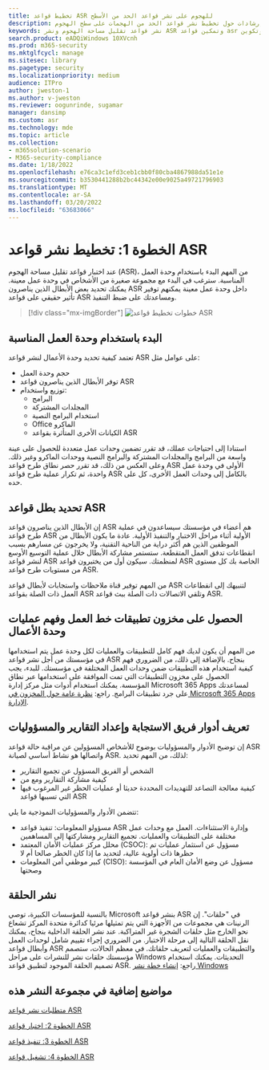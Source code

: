```yaml
---
title: تخطيط قواعد ASR للهجوم على نشر قواعد الحد من الأسطح
description: يوفر إرشادات حول تخطيط نشر قواعد الحد من الهجمات على سطح الهجوم (ASR).
keywords: نشر قواعد تقليل مساحة الهجوم ونشر ASR وتمكين قواعد asr وتكوين ASR ونظام منع اقتحام المضيف وقواعد الحماية وقواعد مكافحة استغلالها وقواعد مكافحة استغلالها واستغلالها وقواعد منع الإصابة و Microsoft Defender ل Endpoint وتكوين قواعد ASR
search.product: eADQiWindows 10XVcnh
ms.prod: m365-security
ms.mktglfcycl: manage
ms.sitesec: library
ms.pagetype: security
ms.localizationpriority: medium
audience: ITPro
author: jweston-1
ms.author: v-jweston
ms.reviewer: oogunrinde, sugamar
manager: dansimp
ms.custom: asr
ms.technology: mde
ms.topic: article
ms.collection:
- m365solution-scenario
- M365-security-compliance
ms.date: 1/18/2022
ms.openlocfilehash: e76ca3c1efd3ceb1cbb0f80cba4867988da51e1e
ms.sourcegitcommit: b3530441288b2bc44342e00e9025a49721796903
ms.translationtype: MT
ms.contentlocale: ar-SA
ms.lasthandoff: 03/20/2022
ms.locfileid: "63683066"
---
```

# <a name="step-1-plan-asr-rules-deployment"></a>الخطوة 1: تخطيط نشر قواعد ASR

عند اختبار قواعد تقليل مساحة الهجوم (ASR)، من المهم البدء باستخدام وحدة العمل المناسبة. سترغب في البدء مع مجموعة صغيرة من الأشخاص في وحدة عمل معينة. يمكنك تحديد بعض الأبطال الذين يناصرون ASR داخل وحدة عمل معينة يمكنهم توفير تأثير حقيقي على قواعد ASR ومساعدتك على ضبط التنفيذ.

> [!div class="mx-imgBorder"]
> ![خطوات تخطيط قواعد ASR](images/asr-rules-planning-steps.png)

## <a name="start-with-the-right-business-unit"></a>البدء باستخدام وحدة العمل المناسبة

تعتمد كيفية تحديد وحدة الأعمال لنشر قواعد ASR على عوامل مثل:

- حجم وحدة العمل
- توفر الأبطال الذين يناصرون قواعد ASR  
- توزيع واستخدام:
  - البرامج
  - المجلدات المشتركة
  - استخدام البرامج النصية
  - Office الماكرو
  - الكيانات الأخرى المتأثرة بقواعد ASR

استنادا إلى احتياجات عملك، قد تقرر تضمين وحدات عمل متعددة للحصول على عينة واسعة من البرامج والمجلدات المشتركة والبرامج النصية ووحدات الماكرو وغير ذلك. وعلى العكس من ذلك، قد تقرر حصر نطاق طرح قواعد ASR الأولى في وحدة عمل واحدة، ثم تكرار عملية طرح قواعد ASR بالكامل إلى وحدات العمل الأخرى، كل على حده.

## <a name="identify-asr--rules-champions"></a>تحديد بطل قواعد ASR

إن الأبطال الذين يناصرون قواعد ASR هم أعضاء في مؤسستك سيساعدون في عملية طرح قواعد ASR الأولية أثناء مراحل الاختبار والتنفيذ الأولية. عادة ما يكون الأبطال من الموظفين الذين هم أكثر دراية من الناحية التقنية، ولا يخرجون عن مسارهم بسبب انقطاعات تدفق العمل المتقطعة. ستستمر مشاركة الأبطال خلال عملية التوسيع الأوسع لنشر قواعد ASR لمنظمتك. سيكون أول من يختبرون قواعد ASR الخاصة بك كل مستوى من مستويات طرح قواعد ASR.

من المهم توفير قناة ملاحظات واستجابات لأبطال قواعد ASR لتنبيهك إلى انقطاعات العمل ذات الصلة بقواعد ASR وتلقي الاتصالات ذات الصلة ببث قواعد ASR.

## <a name="get-inventory-of-line-of-business-apps-and-understand-the-business-unit-processes"></a>الحصول على مخزون تطبيقات خط العمل وفهم عمليات وحدة الأعمال

من المهم أن يكون لديك فهم كامل للتطبيقات والعمليات لكل وحدة عمل يتم استخدامها في مؤسستك من أجل نشر قواعد ASR بنجاح. بالإضافة إلى ذلك، من الضروري فهم كيفية استخدام هذه التطبيقات ضمن وحدات العمل المختلفة في مؤسستك.
للبدء، يجب الحصول على مخزون التطبيقات التي تمت الموافقة على استخدامها عبر نطاق المؤسسة. يمكنك استخدام أدوات مثل مركز إدارة Microsoft 365 Apps لمساعدتك على جرد تطبيقات البرامج. راجع: [نظرة عامة حول المخزون في Microsoft 365 Apps الإدارة](/deployoffice/admincenter/inventory).

## <a name="define-reporting-and-response-team-roles-and-responsibilities"></a>تعريف أدوار فريق الاستجابة وإعداد التقارير والمسؤوليات

إن توضيح الأدوار والمسؤوليات بوضوح للأشخاص المسؤولين عن مراقبة حالة قواعد ASR واتصالها هو نشاط أساسي لصيانة ASR. لذلك، من المهم تحديد:

- الشخص أو الفريق المسؤول عن تجميع التقارير
- كيفية مشاركة التقارير ومع من
- كيفية معالجة التصاعد للتهديدات المحددة حديثا أو عمليات الحظر غير المرغوب فيها التي تسببها قواعد ASR

تتضمن الأدوار والمسؤوليات النموذجية ما يلي:

- مسؤولو المعلومات: تنفيذ قواعد ASR وإدارة الاستثناءات. العمل مع وحدات عمل مختلفة على التطبيقات والعمليات. تجميع التقارير ومشاركتها إلى المساهمين
- محلل مركز عمليات الأمان المعتمد (CSOC): مسؤول عن استثمار عمليات تم حظرها ذات أولوية عالية، لتحديد ما إذا كان الخطر صالحا أم لا
- كبير موظفي أمن المعلومات (CISO): مسؤول عن وضع الأمان العام في المؤسسة وصحتها

## <a name="ring-deployment"></a>نشر الحلقة

بالنسبة للمؤسسات الكبيرة، توصي Microsoft بنشر قواعد ASR في "حلقات". إن الرنينات هي مجموعات من الأجهزة التي يتم تمثيلها مرئيا كدائرة متحدة المركز تشعاع نحو الخارج مثل حلقات الشجرة غير المتراكبة. عند نشر الحلقة الداخلية بنجاح، يمكنك نقل الحلقة التالية إلى مرحلة الاختبار. من الضروري إجراء تقييم شامل لوحدات العمل وأبطال قواعد ASR والتطبيقات والعمليات لتعريف حلقاتك.
في معظم الحالات، ستصمم مؤسستك حلقات نشر للنشرات على مراحل Windows التحديثات. يمكنك استخدام تصميم الحلقة الموجود لتطبيق قواعد ASR.
راجع: [إنشاء خطة نشر Windows](/windows/deployment/update/create-deployment-plan)

## <a name="additional-topics-in-this-deployment-collection"></a>مواضيع إضافية في مجموعة النشر هذه

[متطلبات نشر قواعد ASR](attack-surface-reduction-rules-deployment.md)

[الخطوة 2: اختبار قواعد ASR](attack-surface-reduction-rules-deployment-test.md)

[الخطوة 3: تنفيذ قواعد ASR](attack-surface-reduction-rules-deployment-implement.md)

[الخطوة 4: تشغيل قواعد ASR](attack-surface-reduction-rules-deployment-operationalize.md)
